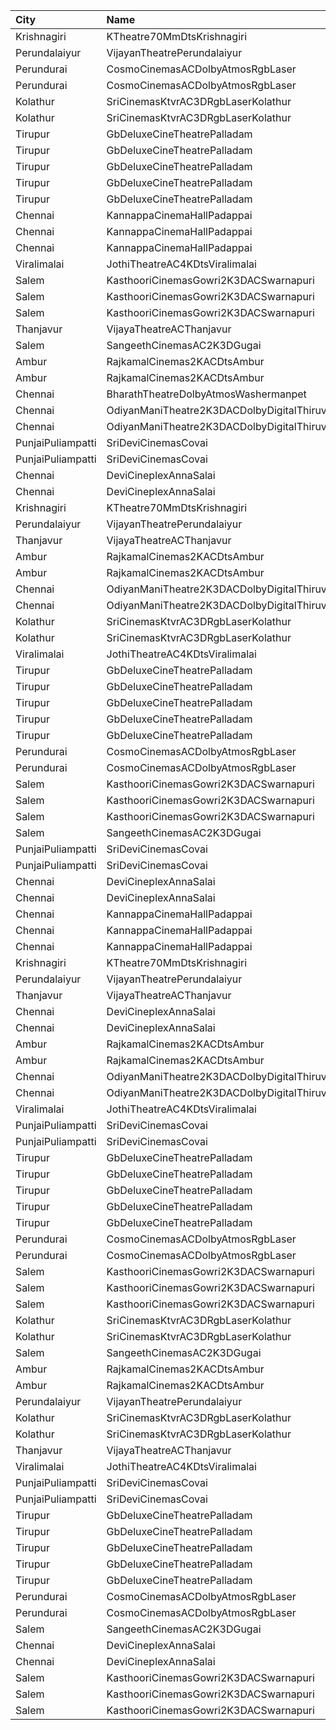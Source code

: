| City              | Name                                             | Language |  Time | Type        | Price | Capacity | Booked |
| :---------------- | :----------------------------------------------- | :------- | ----: | :---------- | ----: | -------: | -----: |
| Krishnagiri       | KTheatre70MmDtsKrishnagiri                       | Tamil    | 10:30 | Firstclass  |   70₹ |       98 |      0 |
| Perundalaiyur     | VijayanTheatrePerundalaiyur                      | Tamil    | 10:30 | Firstclass  |   80₹ |      168 |     84 |
| Perundurai        | CosmoCinemasACDolbyAtmosRgbLaser                 | Tamil    | 10:30 | Platinum    |  150₹ |       15 |      7 |
| Perundurai        | CosmoCinemasACDolbyAtmosRgbLaser                 | Tamil    | 10:30 | Gold        |  120₹ |       94 |     47 |
| Kolathur          | SriCinemasKtvrAC3DRgbLaserKolathur               | Tamil    | 10:45 | Gold        |  110₹ |      184 |     92 |
| Kolathur          | SriCinemasKtvrAC3DRgbLaserKolathur               | Tamil    | 10:45 | Silver      |   50₹ |       20 |     10 |
| Tirupur           | GbDeluxeCineTheatrePalladam                      | Tamil    | 10:45 | BoxA        |  110₹ |       45 |     45 |
| Tirupur           | GbDeluxeCineTheatrePalladam                      | Tamil    | 10:45 | BoxB        |  110₹ |       45 |      0 |
| Tirupur           | GbDeluxeCineTheatrePalladam                      | Tamil    | 10:45 | Platinum    |   80₹ |      327 |      0 |
| Tirupur           | GbDeluxeCineTheatrePalladam                      | Tamil    | 10:45 | Gold        |   80₹ |      156 |      0 |
| Tirupur           | GbDeluxeCineTheatrePalladam                      | Tamil    | 10:45 | Silver      |   80₹ |       79 |      0 |
| Chennai           | KannappaCinemaHallPadappai                       | Tamil    | 11:00 | Platinum    |  100₹ |      152 |     80 |
| Chennai           | KannappaCinemaHallPadappai                       | Tamil    | 11:00 | Gold        |  100₹ |      130 |     64 |
| Chennai           | KannappaCinemaHallPadappai                       | Tamil    | 11:00 | Silver      |  100₹ |      194 |     94 |
| Viralimalai       | JothiTheatreAC4KDtsViralimalai                   | Tamil    | 11:00 | Platinum    |  100₹ |      305 |      0 |
| Salem             | KasthooriCinemasGowri2K3DACSwarnapuri            | Tamil    | 11:00 | Balcony     |  130₹ |      126 |    126 |
| Salem             | KasthooriCinemasGowri2K3DACSwarnapuri            | Tamil    | 11:00 | Firstclass  |  100₹ |      350 |    175 |
| Salem             | KasthooriCinemasGowri2K3DACSwarnapuri            | Tamil    | 11:00 | Secondclass |  100₹ |      252 |    252 |
| Thanjavur         | VijayaTheatreACThanjavur                         | Tamil    | 11:15 | FirstClass  |  120₹ |      388 |    127 |
| Salem             | SangeethCinemasAC2K3DGugai                       | Tamil    | 11:15 | Firstclass  |  105₹ |      193 |    102 |
| Ambur             | RajkamalCinemas2KACDtsAmbur                      | Tamil    | 11:30 | Gold        |  100₹ |      177 |     13 |
| Ambur             | RajkamalCinemas2KACDtsAmbur                      | Tamil    | 11:30 | Silver      |  100₹ |       21 |     21 |
| Chennai           | BharathTheatreDolbyAtmosWashermanpet             | Tamil    | 11:30 | FirstClass  |  130₹ |      647 |    324 |
| Chennai           | OdiyanManiTheatre2K3DACDolbyDigitalThiruvottiyur | Tamil    | 11:30 | Balcony     |  110₹ |      202 |    101 |
| Chennai           | OdiyanManiTheatre2K3DACDolbyDigitalThiruvottiyur | Tamil    | 11:30 | FirstClass  |  100₹ |      504 |    251 |
| PunjaiPuliampatti | SriDeviCinemasCovai                              | Tamil    | 11:30 | FirstClass  |  100₹ |      156 |      6 |
| PunjaiPuliampatti | SriDeviCinemasCovai                              | Tamil    | 11:30 | SecondClass |  100₹ |       15 |      0 |
| Chennai           | DeviCineplexAnnaSalai                            | Tamil    | 12:15 | Quartz      |  153₹ |      242 |    122 |
| Chennai           | DeviCineplexAnnaSalai                            | Tamil    | 12:15 | Zircon      |   60₹ |       27 |     27 |
| Krishnagiri       | KTheatre70MmDtsKrishnagiri                       | Tamil    | 14:00 | Firstclass  |   70₹ |       98 |      0 |
| Perundalaiyur     | VijayanTheatrePerundalaiyur                      | Tamil    | 14:15 | Firstclass  |   80₹ |      168 |     84 |
| Thanjavur         | VijayaTheatreACThanjavur                         | Tamil    | 14:15 | FirstClass  |  120₹ |      388 |    127 |
| Ambur             | RajkamalCinemas2KACDtsAmbur                      | Tamil    | 14:30 | Gold        |  100₹ |      177 |     13 |
| Ambur             | RajkamalCinemas2KACDtsAmbur                      | Tamil    | 14:30 | Silver      |  100₹ |       21 |     21 |
| Chennai           | OdiyanManiTheatre2K3DACDolbyDigitalThiruvottiyur | Tamil    | 14:30 | Balcony     |  110₹ |      202 |    101 |
| Chennai           | OdiyanManiTheatre2K3DACDolbyDigitalThiruvottiyur | Tamil    | 14:30 | FirstClass  |  100₹ |      504 |    251 |
| Kolathur          | SriCinemasKtvrAC3DRgbLaserKolathur               | Tamil    | 14:30 | Gold        |  110₹ |      184 |     92 |
| Kolathur          | SriCinemasKtvrAC3DRgbLaserKolathur               | Tamil    | 14:30 | Silver      |   50₹ |       20 |     10 |
| Viralimalai       | JothiTheatreAC4KDtsViralimalai                   | Tamil    | 14:30 | Platinum    |  100₹ |      305 |      0 |
| Tirupur           | GbDeluxeCineTheatrePalladam                      | Tamil    | 14:30 | BoxA        |  110₹ |       45 |     45 |
| Tirupur           | GbDeluxeCineTheatrePalladam                      | Tamil    | 14:30 | BoxB        |  110₹ |       45 |      0 |
| Tirupur           | GbDeluxeCineTheatrePalladam                      | Tamil    | 14:30 | Platinum    |   80₹ |      327 |      0 |
| Tirupur           | GbDeluxeCineTheatrePalladam                      | Tamil    | 14:30 | Gold        |   80₹ |      156 |      0 |
| Tirupur           | GbDeluxeCineTheatrePalladam                      | Tamil    | 14:30 | Silver      |   80₹ |       79 |      0 |
| Perundurai        | CosmoCinemasACDolbyAtmosRgbLaser                 | Tamil    | 14:30 | Platinum    |  150₹ |       15 |      7 |
| Perundurai        | CosmoCinemasACDolbyAtmosRgbLaser                 | Tamil    | 14:30 | Gold        |  120₹ |       94 |     47 |
| Salem             | KasthooriCinemasGowri2K3DACSwarnapuri            | Tamil    | 14:30 | Balcony     |  130₹ |      126 |    126 |
| Salem             | KasthooriCinemasGowri2K3DACSwarnapuri            | Tamil    | 14:30 | Firstclass  |  100₹ |      350 |    175 |
| Salem             | KasthooriCinemasGowri2K3DACSwarnapuri            | Tamil    | 14:30 | Secondclass |  100₹ |      252 |    252 |
| Salem             | SangeethCinemasAC2K3DGugai                       | Tamil    | 14:45 | Firstclass  |  105₹ |      193 |    102 |
| PunjaiPuliampatti | SriDeviCinemasCovai                              | Tamil    | 15:00 | FirstClass  |  100₹ |      156 |      6 |
| PunjaiPuliampatti | SriDeviCinemasCovai                              | Tamil    | 15:00 | SecondClass |  100₹ |       15 |      0 |
| Chennai           | DeviCineplexAnnaSalai                            | Tamil    | 15:15 | Quartz      |  153₹ |      242 |    122 |
| Chennai           | DeviCineplexAnnaSalai                            | Tamil    | 15:15 | Zircon      |   60₹ |       27 |     27 |
| Chennai           | KannappaCinemaHallPadappai                       | Tamil    | 18:15 | Platinum    |  100₹ |      152 |     80 |
| Chennai           | KannappaCinemaHallPadappai                       | Tamil    | 18:15 | Gold        |  100₹ |      130 |     64 |
| Chennai           | KannappaCinemaHallPadappai                       | Tamil    | 18:15 | Silver      |  100₹ |      194 |     94 |
| Krishnagiri       | KTheatre70MmDtsKrishnagiri                       | Tamil    | 18:15 | Firstclass  |   70₹ |       98 |      0 |
| Perundalaiyur     | VijayanTheatrePerundalaiyur                      | Tamil    | 18:15 | Firstclass  |   80₹ |      168 |     84 |
| Thanjavur         | VijayaTheatreACThanjavur                         | Tamil    | 18:15 | FirstClass  |  120₹ |      388 |    127 |
| Chennai           | DeviCineplexAnnaSalai                            | Tamil    | 18:15 | Quartz      |  153₹ |      242 |    122 |
| Chennai           | DeviCineplexAnnaSalai                            | Tamil    | 18:15 | Zircon      |   60₹ |       27 |     27 |
| Ambur             | RajkamalCinemas2KACDtsAmbur                      | Tamil    | 18:30 | Gold        |  100₹ |      177 |     13 |
| Ambur             | RajkamalCinemas2KACDtsAmbur                      | Tamil    | 18:30 | Silver      |  100₹ |       21 |     21 |
| Chennai           | OdiyanManiTheatre2K3DACDolbyDigitalThiruvottiyur | Tamil    | 18:30 | Balcony     |  110₹ |      202 |    101 |
| Chennai           | OdiyanManiTheatre2K3DACDolbyDigitalThiruvottiyur | Tamil    | 18:30 | FirstClass  |  100₹ |      504 |    251 |
| Viralimalai       | JothiTheatreAC4KDtsViralimalai                   | Tamil    | 18:30 | Platinum    |  100₹ |      305 |      0 |
| PunjaiPuliampatti | SriDeviCinemasCovai                              | Tamil    | 18:30 | FirstClass  |  100₹ |      156 |      6 |
| PunjaiPuliampatti | SriDeviCinemasCovai                              | Tamil    | 18:30 | SecondClass |  100₹ |       15 |      0 |
| Tirupur           | GbDeluxeCineTheatrePalladam                      | Tamil    | 18:30 | BoxA        |  110₹ |       45 |     45 |
| Tirupur           | GbDeluxeCineTheatrePalladam                      | Tamil    | 18:30 | BoxB        |  110₹ |       45 |      0 |
| Tirupur           | GbDeluxeCineTheatrePalladam                      | Tamil    | 18:30 | Platinum    |   80₹ |      327 |      0 |
| Tirupur           | GbDeluxeCineTheatrePalladam                      | Tamil    | 18:30 | Gold        |   80₹ |      156 |      0 |
| Tirupur           | GbDeluxeCineTheatrePalladam                      | Tamil    | 18:30 | Silver      |   80₹ |       79 |      0 |
| Perundurai        | CosmoCinemasACDolbyAtmosRgbLaser                 | Tamil    | 18:30 | Platinum    |  150₹ |       15 |      7 |
| Perundurai        | CosmoCinemasACDolbyAtmosRgbLaser                 | Tamil    | 18:30 | Gold        |  120₹ |       94 |     47 |
| Salem             | KasthooriCinemasGowri2K3DACSwarnapuri            | Tamil    | 18:30 | Balcony     |  130₹ |      126 |    126 |
| Salem             | KasthooriCinemasGowri2K3DACSwarnapuri            | Tamil    | 18:30 | Firstclass  |  100₹ |      350 |    175 |
| Salem             | KasthooriCinemasGowri2K3DACSwarnapuri            | Tamil    | 18:30 | Secondclass |  100₹ |      252 |    252 |
| Kolathur          | SriCinemasKtvrAC3DRgbLaserKolathur               | Tamil    | 18:45 | Gold        |  110₹ |      184 |     92 |
| Kolathur          | SriCinemasKtvrAC3DRgbLaserKolathur               | Tamil    | 18:45 | Silver      |   50₹ |       20 |     10 |
| Salem             | SangeethCinemasAC2K3DGugai                       | Tamil    | 18:45 | Firstclass  |  105₹ |      193 |    102 |
| Ambur             | RajkamalCinemas2KACDtsAmbur                      | Tamil    | 21:30 | Gold        |  100₹ |      177 |     13 |
| Ambur             | RajkamalCinemas2KACDtsAmbur                      | Tamil    | 21:30 | Silver      |  100₹ |       21 |     21 |
| Perundalaiyur     | VijayanTheatrePerundalaiyur                      | Tamil    | 21:30 | Firstclass  |   80₹ |      168 |     84 |
| Kolathur          | SriCinemasKtvrAC3DRgbLaserKolathur               | Tamil    | 21:45 | Gold        |  110₹ |      184 |     92 |
| Kolathur          | SriCinemasKtvrAC3DRgbLaserKolathur               | Tamil    | 21:45 | Silver      |   50₹ |       20 |     10 |
| Thanjavur         | VijayaTheatreACThanjavur                         | Tamil    | 22:00 | FirstClass  |  120₹ |      388 |    127 |
| Viralimalai       | JothiTheatreAC4KDtsViralimalai                   | Tamil    | 22:00 | Platinum    |  100₹ |      305 |      0 |
| PunjaiPuliampatti | SriDeviCinemasCovai                              | Tamil    | 22:00 | FirstClass  |  100₹ |      156 |      6 |
| PunjaiPuliampatti | SriDeviCinemasCovai                              | Tamil    | 22:00 | SecondClass |  100₹ |       15 |      0 |
| Tirupur           | GbDeluxeCineTheatrePalladam                      | Tamil    | 22:00 | BoxA        |  110₹ |       45 |     45 |
| Tirupur           | GbDeluxeCineTheatrePalladam                      | Tamil    | 22:00 | BoxB        |  110₹ |       45 |      0 |
| Tirupur           | GbDeluxeCineTheatrePalladam                      | Tamil    | 22:00 | Platinum    |   80₹ |      327 |      0 |
| Tirupur           | GbDeluxeCineTheatrePalladam                      | Tamil    | 22:00 | Gold        |   80₹ |      156 |      0 |
| Tirupur           | GbDeluxeCineTheatrePalladam                      | Tamil    | 22:00 | Silver      |   80₹ |       79 |      0 |
| Perundurai        | CosmoCinemasACDolbyAtmosRgbLaser                 | Tamil    | 22:00 | Platinum    |  150₹ |       15 |      7 |
| Perundurai        | CosmoCinemasACDolbyAtmosRgbLaser                 | Tamil    | 22:00 | Gold        |  120₹ |       94 |     47 |
| Salem             | SangeethCinemasAC2K3DGugai                       | Tamil    | 22:15 | Firstclass  |  105₹ |      193 |    102 |
| Chennai           | DeviCineplexAnnaSalai                            | Tamil    | 22:15 | Quartz      |  153₹ |      242 |    122 |
| Chennai           | DeviCineplexAnnaSalai                            | Tamil    | 22:15 | Zircon      |   60₹ |       27 |     27 |
| Salem             | KasthooriCinemasGowri2K3DACSwarnapuri            | Tamil    | 22:30 | Balcony     |  130₹ |      126 |    126 |
| Salem             | KasthooriCinemasGowri2K3DACSwarnapuri            | Tamil    | 22:30 | Firstclass  |  100₹ |      350 |    175 |
| Salem             | KasthooriCinemasGowri2K3DACSwarnapuri            | Tamil    | 22:30 | Secondclass |  100₹ |      252 |    252 |